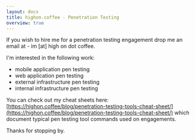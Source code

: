 ```yaml
---
layout: docs
title: highon.coffee - Penetration Testing
overview: true
---
```


If you wish to hire me for a penetration testing engagement drop me an email at - im [at] high on dot coffee.

I'm interested in the following work: 

- mobile application pen testing 
- web application pen testing 
- external infrastructure pen testing 
- internal infrastructure pen testing 

You can check out my cheat sheets here: [https://highon.coffee/blog/penetration-testing-tools-cheat-sheet/](https://highon.coffee/blog/penetration-testing-tools-cheat-sheet/) which document typical pen testing tool commands used on engagements.

Thanks for stopping by.
